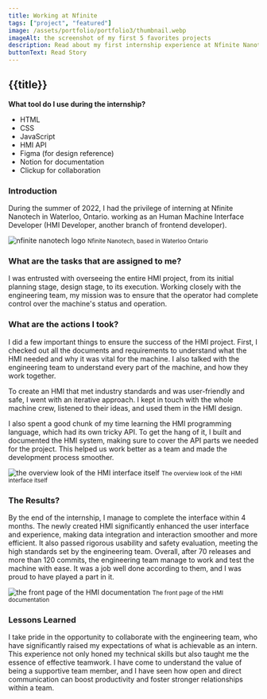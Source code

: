 ```yaml
---
title: Working at Nfinite 
tags: ["project", "featured"]
image: /assets/portfolio/portfolio3/thumbnail.webp
imageAlt: the screenshot of my first 5 favorites projects
description: Read about my first internship experience at Nfinite Nanotech, a startup advanced material company that makes smart nanocoatings for sustainable packaging
buttonText: Read Story
---
```


<article class="portfolio-page container">

## {{title}}

<div class="wrapper" markdown="1">

  **What tool do I use during the internship?**
  - HTML
  - CSS
  - JavaScript
  - HMI API
  - Figma (for design reference)
  - Notion for documentation
  - Clickup for collaboration

</div>

### Introduction
<div class="wrapper" markdown="1">  
  
  During the summer of 2022, I had the privilege of interning at Nfinite Nanotech in Waterloo, Ontario. working as an Human Machine Interface Developer (HMI Developer, another branch of frontend developer). 

  <img src="/assets/portfolio/portfolio3/thumbnail.webp" alt="nfinite nanotech logo">
  <small>Nfinite Nanotech, based in Waterloo Ontario</small>

</div>

### What are the tasks that are assigned to me?
<div class="wrapper" markdown="1">
  I was entrusted with overseeing the entire HMI project, from its initial planning stage, design stage, to its execution. Working closely with the engineering team, my mission was to ensure that the operator had complete control over the machine's status and operation.
</div>

### What are the actions I took?
<div class="wrapper" markdown="1">

  I did a few important things to ensure the success of the HMI project. First, I checked out all the documents and requirements to understand what the HMI needed and why it was vital for the machine. I also talked with the engineering team to understand every part of the machine, and how they work together. 

  To create an HMI that met industry standards and was user-friendly and safe, I went with an iterative approach. I kept in touch with the whole machine crew, listened to their ideas, and used them in the HMI design.

  I also spent a good chunk of my time learning the HMI programming language, which had its own tricky API. To get the hang of it, I built and documented the HMI system, making sure to cover the API parts we needed for the project. This helped us work better as a team and made the development process smoother.
  
  <img src="/assets/portfolio/portfolio3/image2.webp" alt="the overview look of the HMI interface itself">
  <small>The overview look of the HMI interface itself</small>

</div>

### The Results?
<div class="wrapper" markdown="1">

  By the end of the internship, I manage to complete the interface within 4 months. The newly created HMI significantly enhanced the user interface and experience, making data integration and interaction smoother and more efficient. It also passed rigorous usability and safety evaluation, meeting the high standards set by the engineering team. Overall, after 70 releases and more than 120 commits, the engineering team manage to work and test the machine with ease. It was a job well done according to them, and I was proud to have played a part in it.

  <img src="/assets/portfolio/portfolio3/image1.webp" alt="the front page of the HMI documentation">
  <small>The front page of the HMI documentation</small>

</div>

### Lessons Learned
<div class="wrapper" markdown="1">
  
  I take pride in the opportunity to collaborate with the engineering team, who have significantly raised my expectations of what is achievable as an intern. This experience not only honed my technical skills but also taught me the essence of effective teamwork. I have come to understand the value of being a supportive team member, and I have seen how open and direct communication can boost productivity and foster stronger relationships within a team.

</div>

</article>
